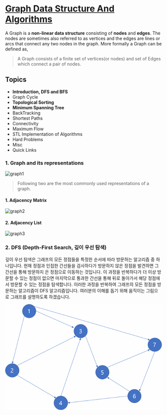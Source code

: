 # [Graph Data Structure And Algorithms](https://www.geeksforgeeks.org/graph-data-structure-and-algorithms/#introDFSnBFS)

A Graph is a **non-linear data structure** consisting of **nodes** and **edges**. The nodes are sometimes also referred to as vertices and the edges are lines or arcs that connect any two nodes in the graph. More formally a Graph can be defined as,
>A Graph consists of a finite set of vertices(or nodes) and set of Edges which connect a pair of nodes.

## Topics

* **Introduction, DFS and BFS**
* Graph Cycle
* **Topological Sorting**
* **Minimum Spanning Tree**
* BackTracking
* Shortest Paths
* Connectivity
* Maximum Flow
* STL Implementation of Algorithms
* Hard Problems
* Misc
* Quick Links

### 1. Graph and its representations

![graph1](./img/graph.png)

>Following two are the most commonly used representations of a graph.

####  1. Adjacency **Matrix**

![graph2](./img/adjacencymatrix.png)


####  2. Adjacency **List**

![graph3](./img/adjacencylist.png)

### 2. DFS (Depth-First Search, 깊이 우선 탐색)
깊이 우선 탐색은 그래프의 모든 정점들을 특정한 순서에 따라 방문하는 알고리즘 중 하나입니다. 현재 정점과 인접한 간선들을 검사하다가 방문하지 않은 정점을 발견하면 그 간선을 통해 방문하지 은 정점으로 이동하는 것입니다.
이 과정을 반복하다가 더 이상 방문할 수 있는 정점이 없으면 마지막으로 통과한 간선을 통해 뒤로 돌아가서 해당 정점에서 방문할 수 있는 정점을 탐색합니다. 이러한 과정을 반복하여 그래프의 모든 정점을 방문하는 알고리즘이 DFS 알고리즘입니다. 여러분의 이해를 돕기 위해 움직이는 그림으로 그래프를 설명하도록 하겠습니다.

![graph1](./img/algorithm_6-1.gif)
